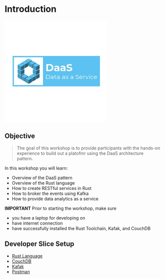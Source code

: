 # Introduction

![](../.gitbook/assets/cover_small.jpg)

## Objective

> The goal of this workshop is to provide participants with the hands-on experience to build out a platofmr using the DaaS architecture pattern.

In this workshop you will learn:

* Overview of the DaaS pattern
* Overview of the Rust language
* How to create RESTful services in Rust
* How to broker the events using Kafka
* How to provide data analytics as a service

**IMPORTANT** Prior to starting the workshop, make sure

* you have a laptop for developing on
* have internet connection
* have successfully installed the Rust Toolchain, Kafak, and CouchDB

## Developer Slice Setup

* [Rust Language](https://github.com/dsietz/daas-workshop/tree/4242659a82c3d0bb5f75f091e77cac8ea4a369c2/docs/reference-rust.md)
* [CouchDB](https://github.com/dsietz/daas-workshop/tree/4242659a82c3d0bb5f75f091e77cac8ea4a369c2/docs/reference-couchdb.md)
* [Kafak](https://github.com/dsietz/daas-workshop/tree/4242659a82c3d0bb5f75f091e77cac8ea4a369c2/docs/reference-kafka.md)
* [Postman](https://github.com/dsietz/daas-workshop/tree/4242659a82c3d0bb5f75f091e77cac8ea4a369c2/workshop/docs/reference-postman.md)

